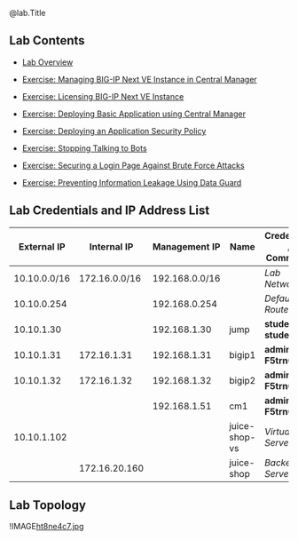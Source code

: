 @lab.Title

## Lab Contents

- [Lab Overview](#lab-overview)

- [Exercise: Managing BIG-IP Next VE Instance in Central Manager](#exercise-managing-big-ip-next-ve-instance-in-central-manager)

- [Exercise: Licensing BIG-IP Next VE Instance](#exercise-licensing-big-ip-next-ve-instance)

- [Exercise: Deploying Basic Application using Central Manager](#exercise-deploying-basic-application-using-central-manager)

- [Exercise: Deploying an Application Security Policy](#exercise-deploying-an-application-security-policy)

- [Exercise: Stopping Talking to Bots](#exercise-stopping-talking-to-bots)

- [Exercise: Securing a Login Page Against Brute Force Attacks](#exercise-securing-a-login-page-against-brute-force-attacks)

- [Exercise: Preventing Information Leakage Using Data Guard](#exercise-preventing-information-leakage-using-data-guard)

## Lab Credentials and IP Address List

| External IP  | Internal IP   | Management IP  | Name          | Credentials / Comments |
|--------------|---------------|----------------|---------------|------------------------|
| 10.10.0.0/16 | 172.16.0.0/16 | 192.168.0.0/16 |               | *Lab Network*          |
| 10.10.0.254  |               | 192.168.0.254  |               | *Default Route*        |
| 10.10.1.30   |               | 192.168.1.30   | jump          | **student / student**  |
| 10.10.1.31   | 172.16.1.31   | 192.168.1.31   | bigip1        | **admin / F5trn001!**  |
| 10.10.1.32   | 172.16.1.32   | 192.168.1.32   | bigip2        | **admin / F5trn001!**  |
|              |               | 192.168.1.51   | cm1           | **admin / F5trn001!**  |
| 10.10.1.102  |               |                | juice-shop-vs | *Virtual Server*       |
|              | 172.16.20.160 |                | juice-shop    | *Backend Server*       |

## Lab Topology

!IMAGE[ht8ne4c7.jpg](instructions261554/ht8ne4c7.jpg)

<!--
## Click-to-Paste Shortcuts !!! Remove this section

In the following lab steps, you will be instructed to create various files.  You can use the available click-to-paste shortcuts on the next pages to avoid creating these new files by hand.  In general, this is not recommended because it is beneficial to manually add these files.  You will become more familiar with the individual directives as well as the overall syntax.  Making mistakes in the lab will lead to troubleshooting that further increases understanding and familiarity.

However, it is acknowledged that some students have poor typing skills and that spending time typing and retyping commands and directivies can be very frustrating.  For these students, shortcuts are available that bypass all the typing and perform the specific action described in the student lab guide.

**TL;DR:** In the following lab steps, you will have the option to create files and run commands manually, or you can choose click-to-paste shortcuts.  Don't choose the shortcuts.
-->

